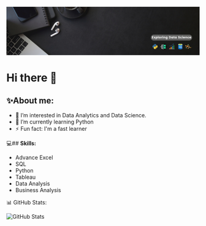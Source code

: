 ![Alt text](banner.png)


# **Hi there** 👋

## **✨About me:**

- 🔭  I’m interested in Data Analytics and Data Science.
- 🌱 I’m currently learning Python
- ⚡ Fun fact: I'm a fast learner






💻## **Skills:**

- Advance Excel
- SQL
- Python
- Tableau
- Data Analysis
- Business Analysis


📊 GitHub Stats:

![GitHub Stats](https://github-readme-stats.vercel.app/api?username=Saad123976&theme=dracula)
